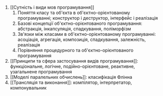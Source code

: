 
1. [[Сутність і види мов програмування]]
	1. Поняття класу та об'єкта в об'єктно-орієнтованому програмуванні; конструктор і деструктор, інтерфейс і реалізація
	2. Базові концепції об'єктно-орієнтованого програмування: абстракція, інкапсуляція, спадкування, поліморфізм
	3. Зв'язки між класами в об'єктно-орієнтованому програмуванні: асоціація, агрегація, композиція, спадкування, залежність, реалізація
	4. Порівняння процедурного та об'єктно-орієнтованого програмування
2. [[Принципи та сфера застосування видів програмування]]: функціональне, логічне, подійно-орієнтоване, реактивне, узагальнене програмування
3. [[Моделі паралельних обчислень]]: класифікація Флінна
4. [[Трансляція та виконання]]: компілятор, інтерпретатор, компонувальник